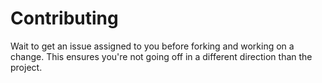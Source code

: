 # Contributing

Wait to get an issue assigned to you before forking and working on a change. This ensures you're not going off in a different direction than the project. 
